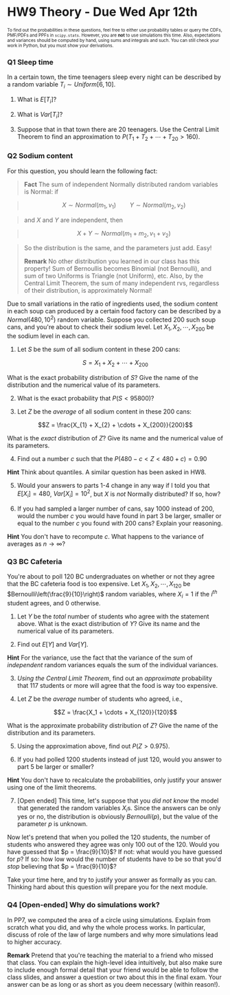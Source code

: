 # HW9 Theory - Due Wed Apr 12th 


<font size=1>To find out the probabilities in these questions, feel free to either use probability tables or query the CDFs, PMF/PDFs and PPFs in `scipy.stats`. However, you are **not** to use simulations this time. Also, expectations and variances should be computed by hand, using sums and integrals and such. You can still check your work in Python, but you must show your derivations.</font>


### Q1 Sleep time

In a certain town, the time teenagers sleep every night can be described by a random variable $T_{i} \sim Uniform[6,10]$.

1) What is $E[T_{i}]$?

2) What is $Var[T_{i}]$?

3) Suppose that in that town there are 20 teenagers. Use the Central Limit Theorem to find an approximation to $P(T_{1} + T_{2} + \cdots + T_{20} > 160)$.

    
    
### Q2 Sodium content 

For this question, you should learn the following fact:

> <b>Fact</b> The sum of independent Normally distributed random variables is Normal: if

> $$X \sim Normal(m_1, v_1) \qquad Y \sim Normal(m_2, v_2)$$

> and $X$ and $Y$ are independent, then 

> $$X + Y \sim Normal(m_1 + m_2, v_1 + v_2)$$

> So the distribution is the same, and the parameters just add. Easy!
> 
> <b>Remark</b> No other distribution you learned in our class has this property! Sum of Bernoullis becomes Binomial (not Bernoulli), and sum of two Uniforms is Triangle (not Uniform), etc. Also, by the Central Limit Theorem, the sum of many independent rvs, regardless of their distribution, is approximately Normal!


Due to small variations in the ratio of ingredients used, the sodium content in each soup can produced by a certain food factory can be described by a $Normal(480, 10^2)$ random variable. Suppose you collected 200 such soup cans, and you're about to check their sodium level. Let $X_1, X_2, \cdots, X_{200}$ be the sodium level in each can.

1) Let $S$ be the *sum* of all sodium content in these 200 cans:
    
$$S = X_{1} + X_{2} + \cdots + X_{200}$$
    
What is the exact probability distribution of $S$? Give the name of the distribution and the numerical value of its parameters.
    
2) What is the exact probability that $P(S < 95800)$?
    
3) Let $Z$ be the *average* of all sodium content in these 200 cans:
    
$$Z = \frac{X_{1} + X_{2} + \cdots + X_{200}}{200}$$

What is the *exact* distribution of $Z$? Give its name and the numerical value of its parameters.
    
4) Find out a number $c$ such that the $P(480 - c < Z < 480 + c) = 0.90$
    
<b>Hint</b> Think about quantiles. A similar question has been asked in HW8.
    
5) Would your answers to parts 1-4 change in any way if I told you that $E[X_{i}] = 480$, $Var[X_{i}] = 10^2$, but $X$ is *not* Normally distributed? If so, how?

6) If you had sampled a larger number of cans, say $1000$ instead of $200$, would the number $c$ you would have found in part 3 be larger, smaller or equal to the number $c$ you found with $200$ cans? Explain your reasoning.

<b>Hint</b> You don't have to recompute $c$. What happens to the variance of averages as $n \rightarrow \infty$?
    
    
### Q3 BC Cafeteria 

You're about to poll 120 BC undergraduates on whether or not they agree that the BC cafeteria food is too expensive. Let $X_{1}, X_{2}, \cdots, X_{120}$ be $Bernoulli\left(\frac{9}{10}\right)$ random variables, where $X_{i} = 1$ if the $i^{th}$ student agrees, and $0$ otherwise.

1) Let $Y$ be the *total* number of students who agree with the statement above. What is the exact distribution of $Y$? Give its name and the numerical value of its parameters.

2) Find out $E[Y]$ and $Var[Y]$.

<b>Hint</b> For the variance, use the fact that the variance of the sum of *independent* random variances equals the sum of the individual variances.

3) *Using the Central Limit Theorem*, find out an *approximate* probability that 117 students or more will agree that the food is way too expensive.

4) Let $Z$ be the *average* number of students who agreed, i.e.,

$$Z = \frac{X_1 + \cdots + X_{120}}{120}$$

What is the approximate probability distribution of $Z$? Give the name of the distribution and its parameters.

5) Using the approximation above, find out $P(Z > 0.975)$.

6) If you had polled $1200$ students instead of just $120$, would you answer to part $5$ be larger or smaller? 

<b>Hint</b> You don't have to recalculate the probabilities, only justify your answer using one of the limit theorems.

7) [Open ended] This time, let's suppose that you *did not know* the model that generated the random variables $X_{i}$s. Since the answers can be only yes or no, the distribution is obviously $Bernoulli(p)$, but the value of the parameter $p$ is unknown.

Now let's pretend that when you polled the 120 students, the number of students who answered they agree was only 100 out of the 120. Would you have guessed that $p = \frac{9}{10}$? 
If not: what would you have guessed for $p$? 
If so: how low would the number of students have to be so that you'd *stop* believing that $p = \frac{9}{10}$?

Take your time here, and try to justify your answer as formally as you can. Thinking hard about this question will prepare you for the next module.

### Q4 [Open-ended] Why do simulations work?

In PP7, we computed the area of a circle using simulations. Explain from scratch what you did, and why the whole process works. In particular, discuss of role of the law of large numbers and why more simulations lead to higher accuracy.

<b>Remark</b> Pretend that you're teaching the material to a friend who missed that class. You can explain the high-level idea intuitively, but also make sure to include enough formal detail that your friend would be able to follow the class slides, and answer a question or two about this in the final exam. Your answer can be as long or as short as you deem necessary (within reason!).

